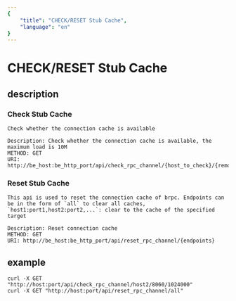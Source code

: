 ```yaml
---
{
    "title": "CHECK/RESET Stub Cache",
    "language": "en"
}
---
```


<!-- 
Licensed to the Apache Software Foundation (ASF) under one
or more contributor license agreements.  See the NOTICE file
distributed with this work for additional information
regarding copyright ownership.  The ASF licenses this file
to you under the Apache License, Version 2.0 (the
"License"); you may not use this file except in compliance
with the License.  You may obtain a copy of the License at

  http://www.apache.org/licenses/LICENSE-2.0

Unless required by applicable law or agreed to in writing,
software distributed under the License is distributed on an
"AS IS" BASIS, WITHOUT WARRANTIES OR CONDITIONS OF ANY
KIND, either express or implied.  See the License for the
specific language governing permissions and limitations
under the License.
-->

# CHECK/RESET Stub Cache
## description
   
### Check Stub Cache
    Check whether the connection cache is available

    Description: Check whether the connection cache is available, the maximum load is 10M
    METHOD: GET
    URI: http://be_host:be_http_port/api/check_rpc_channel/{host_to_check}/{remot_brpc_port}/{payload_size}
   
### Reset Stub Cache
    This api is used to reset the connection cache of brpc. Endpoints can be in the form of `all` to clear all caches, `host1:port1,host2:port2,...`: clear to the cache of the specified target

    Description: Reset connection cache
    METHOD: GET
    URI: http://be_host:be_http_port/api/reset_rpc_channel/{endpoints}
## example

    curl -X GET "http://host:port/api/check_rpc_channel/host2/8060/1024000"
    curl -X GET "http://host:port/api/reset_rpc_channel/all"

